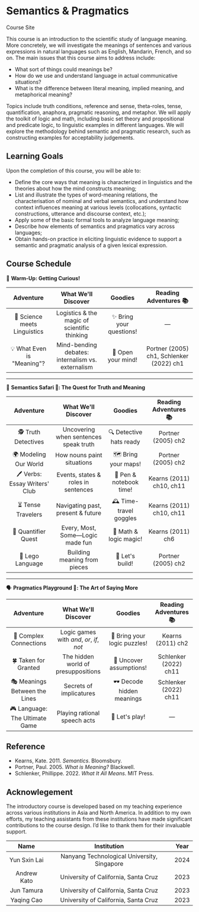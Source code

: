 # Semantics & Pragmatics
Course Site

This course is an introduction to the scientific study of language meaning. More concretely, we will investigate the meanings of sentences and various expressions in natural languages such as English, Mandarin, French, and so on. The main issues that this course aims to address include: 

- What sort of things could meanings be? 
- How do we use and understand language in actual communicative situations?
- What is the difference between literal meaning, implied meaning, and metaphorical meaning? 

Topics include truth conditions, reference and sense, theta-roles, tense, quantification, anaphora, pragmatic reasoning, and metaphor.  We will apply the toolkit of logic and math, including basic set theory and propositional and predicate logic, to linguistic examples in different languages. We will explore the methodology behind semantic and pragmatic research, such as constructing examples for acceptability judgements.

## Learning Goals

Upon the completion of this course, you will be able to:

- Define the core ways that meaning is characterized in linguistics and the theories about how the mind constructs meaning;
- List and illustrate the types of word-meaning relations, the characterisation of nominal and verbal semantics, and understand how context influences meaning at various levels (collocations, syntactic constructions, utterance and discourse context, etc.);
- Apply some of the basic formal tools to analyze language meaning;
- Describe how elements of semantics and pragmatics vary across languages; 
- Obtain hands-on practice in eliciting linguistic evidence to support a semantic and pragmatic analysis of a given lexical expression.  

## Course Schedule  

🌟 **Warm-Up: Getting Curious!**

|           Adventure          |                What We'll Discover                |         Goodies         |           Reading Adventures 📚          |
| :--------------------------: | :-----------------------------------------------: | :---------------------: | :--------------------------------------: |
| 🧪 Science meets Linguistics |    Logistics & the magic of scientific thinking   | ✨ Bring your questions! |                     —                    |
|  💡 What Even is "Meaning"?  | Mind-bending debates: internalism vs. externalism |    🧠 Open your mind!   | Portner (2005) ch1, Schlenker (2022) ch1 |

---

📖 **Semantics Safari 🦁: The Quest for Truth and Meaning**

|            Adventure           |          What We'll Discover          |         Goodies         |   Reading Adventures 📚  |
| :----------------------------: | :-----------------------------------: | :---------------------: | :----------------------: |
|      🕵️ Truth Detectives      | Uncovering when sentences speak truth | 🔍 Detective hats ready |    Portner (2005) ch2    |
|      🌍 Modeling Our World     |       How nouns paint situations      |   🗺️ Bring your maps!  |    Portner (2005) ch2    |
| 🖊️ Verbs: Essay Writers' Club |  Events, states & roles in sentences  | 📖 Pen & notebook time! | Kearns (2011) ch10, ch11 |
|        ⏳ Tense Travelers       |   Navigating past, present & future   | 🕰️ Time-travel goggles | Kearns (2011) ch10, ch11 |
|       🎲 Quantifier Quest      |    Every, Most, Some—Logic made fun   |  🎲 Math & logic magic! |     Kearns (2011) ch6    |
|        🧱 Lego Language        |      Building meaning from pieces     |     🧱 Let's build!     |    Portner (2005) ch2    |

---

🗣️ **Pragmatics Playground 🤹: The Art of Saying More**

|            Adventure           |            What We'll Discover            |            Goodies           | Reading Adventures 📚 |
| :----------------------------: | :---------------------------------------: | :--------------------------: | :-------------------: |
|     🔗 Complex Connections     | Logic games with *and*, *or*, *if*, *not* | 🤔 Bring your logic puzzles! |   Kearns (2011) ch2   |
|      🍀 Taken for Granted      |    The hidden world of presuppositions    |    🙈 Uncover assumptions!   | Schlenker (2022) ch11 |
|  🎭 Meanings Between the Lines |          Secrets of implicatures          |  🕶️ Decode hidden meanings  | Schlenker (2022) ch11 |
| 🎮 Language: The Ultimate Game |        Playing rational speech acts       |        🎲 Let's play!        |           —           |


## Reference

- Kearns, Kate. 2011. *Semantics*. Bloomsbury. 
- Portner, Paul. 2005. *What is Meaning?* Blackwell. 
- Schlenker, Phillippe. 2022. *What It All Means*. MIT Press.

## Acknowlegement 

The introductory course is developed based on my teaching experience across various institutions in Asia and North America. In addition to my own efforts, my teaching assistants from these institutions have made significant contributions to the course design. I’d like to thank them for their invaluable support. 

| Name      | Institution | Year     |
| :---:        |    :----:   |    :---:      |
|   Yun Sxin Lai    | Nanyang Technological University, Singapore       | 2024   |
|  Andrew Kato   | University of California, Santa Cruz  | 2023      |
|  Jun Tamura   | University of California, Santa Cruz  | 2023      |
| Yaqing Cao | University of California, Santa Cruz | 2023 |  
